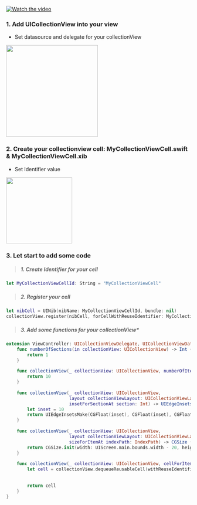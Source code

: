 [![Watch the video](http://i.imgur.com/Wn5L5B1.png)](https://goo.gl/UxHujn)

### 1. Add UICollectionView into your view

- Set datasource and delegate for your collectionView 
<img src="http://i.imgur.com/Dzd48hD.png" width="250px">

### 2. Create your collectionview cell: MyCollectionViewCell.swift & MyCollectionViewCell.xib
- Set Identifier value 
<img src="http://i.imgur.com/qLWXu2z.png" width="180px">


### 3. Let start to add some code

>##### 1. Create Identifier for your cell
```swift
let MyCollectionViewCellId: String = "MyCollectionViewCell"
```

>##### 2. Register your cell
```swift
let nibCell = UINib(nibName: MyCollectionViewCellId, bundle: nil)
collectionView.register(nibCell, forCellWithReuseIdentifier: MyCollectionViewCellId)
```
>##### 3. Add some functions for your collectionView*
```swift
extension ViewController: UICollectionViewDelegate, UICollectionViewDataSource, UICollectionViewDelegateFlowLayout {
    func numberOfSections(in collectionView: UICollectionView) -> Int {
        return 1
    }
    
    func collectionView(_ collectionView: UICollectionView, numberOfItemsInSection section: Int) -> Int {
        return 10
    }
    
    func collectionView(_ collectionView: UICollectionView,
                        layout collectionViewLayout: UICollectionViewLayout,
                        insetForSectionAt section: Int) -> UIEdgeInsets {
        let inset = 10
        return UIEdgeInsetsMake(CGFloat(inset), CGFloat(inset), CGFloat(inset), CGFloat(inset))
    }
    
    func collectionView(_ collectionView: UICollectionView,
                        layout collectionViewLayout: UICollectionViewLayout,
                        sizeForItemAt indexPath: IndexPath) -> CGSize {
        return CGSize.init(width: UIScreen.main.bounds.width - 20, height: 80)
    }
    
    func collectionView(_ collectionView: UICollectionView, cellForItemAt indexPath: IndexPath) -> UICollectionViewCell {
        let cell = collectionView.dequeueReusableCell(withReuseIdentifier: MyCollectionViewCellId, for: indexPath) as! MyCollectionViewCell
        
        
        return cell
    }
}
```
